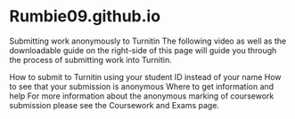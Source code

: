 # Rumbie09.github.io

Submitting work anonymously to Turnitin
The following video as well as the downloadable guide on the right-side of this page will guide you through the process of submitting work into Turnitin.

How to submit to Turnitin using your student ID instead of your name
How to see that your submission is anonymous
Where to get information and help
For more information about the anonymous marking of coursework submission please see the Coursework and Exams page.
